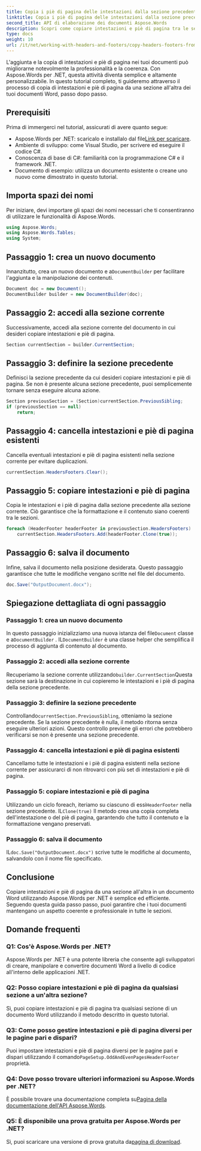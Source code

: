 ```yaml
---
title: Copia i piè di pagina delle intestazioni dalla sezione precedente
linktitle: Copia i piè di pagina delle intestazioni dalla sezione precedente
second_title: API di elaborazione dei documenti Aspose.Words
description: Scopri come copiare intestazioni e piè di pagina tra le sezioni nei documenti di Word utilizzando Aspose.Words per .NET. Questa guida dettagliata garantisce coerenza e professionalità.
type: docs
weight: 10
url: /it/net/working-with-headers-and-footers/copy-headers-footers-from-previous-section/
---
```


L'aggiunta e la copia di intestazioni e piè di pagina nei tuoi documenti può migliorarne notevolmente la professionalità e la coerenza. Con Aspose.Words per .NET, questa attività diventa semplice e altamente personalizzabile. In questo tutorial completo, ti guideremo attraverso il processo di copia di intestazioni e piè di pagina da una sezione all'altra dei tuoi documenti Word, passo dopo passo.

## Prerequisiti

Prima di immergerci nel tutorial, assicurati di avere quanto segue:

-  Aspose.Words per .NET: scaricalo e installalo dal file[Link per scaricare](https://releases.aspose.com/words/net/).
- Ambiente di sviluppo: come Visual Studio, per scrivere ed eseguire il codice C#.
- Conoscenza di base di C#: familiarità con la programmazione C# e il framework .NET.
- Documento di esempio: utilizza un documento esistente o creane uno nuovo come dimostrato in questo tutorial.

## Importa spazi dei nomi

Per iniziare, devi importare gli spazi dei nomi necessari che ti consentiranno di utilizzare le funzionalità di Aspose.Words.

```csharp
using Aspose.Words;
using Aspose.Words.Tables;
using System;
```

## Passaggio 1: crea un nuovo documento

 Innanzitutto, crea un nuovo documento e a`DocumentBuilder` per facilitare l'aggiunta e la manipolazione dei contenuti.

```csharp
Document doc = new Document();
DocumentBuilder builder = new DocumentBuilder(doc);
```

## Passaggio 2: accedi alla sezione corrente

Successivamente, accedi alla sezione corrente del documento in cui desideri copiare intestazioni e piè di pagina.

```csharp
Section currentSection = builder.CurrentSection;
```

## Passaggio 3: definire la sezione precedente

Definisci la sezione precedente da cui desideri copiare intestazioni e piè di pagina. Se non è presente alcuna sezione precedente, puoi semplicemente tornare senza eseguire alcuna azione.

```csharp
Section previousSection = (Section)currentSection.PreviousSibling;
if (previousSection == null)
    return;
```

## Passaggio 4: cancella intestazioni e piè di pagina esistenti

Cancella eventuali intestazioni e piè di pagina esistenti nella sezione corrente per evitare duplicazioni.

```csharp
currentSection.HeadersFooters.Clear();
```

## Passaggio 5: copiare intestazioni e piè di pagina

Copia le intestazioni e i piè di pagina dalla sezione precedente alla sezione corrente. Ciò garantisce che la formattazione e il contenuto siano coerenti tra le sezioni.

```csharp
foreach (HeaderFooter headerFooter in previousSection.HeadersFooters)
    currentSection.HeadersFooters.Add(headerFooter.Clone(true));
```

## Passaggio 6: salva il documento

Infine, salva il documento nella posizione desiderata. Questo passaggio garantisce che tutte le modifiche vengano scritte nel file del documento.

```csharp
doc.Save("OutputDocument.docx");
```

## Spiegazione dettagliata di ogni passaggio

### Passaggio 1: crea un nuovo documento

 In questo passaggio inizializziamo una nuova istanza del file`Document` classe e a`DocumentBuilder` . IL`DocumentBuilder` è una classe helper che semplifica il processo di aggiunta di contenuto al documento.

### Passaggio 2: accedi alla sezione corrente

 Recuperiamo la sezione corrente utilizzando`builder.CurrentSection`Questa sezione sarà la destinazione in cui copieremo le intestazioni e i piè di pagina della sezione precedente.

### Passaggio 3: definire la sezione precedente

 Controllando`currentSection.PreviousSibling`, otteniamo la sezione precedente. Se la sezione precedente è nulla, il metodo ritorna senza eseguire ulteriori azioni. Questo controllo previene gli errori che potrebbero verificarsi se non è presente una sezione precedente.

### Passaggio 4: cancella intestazioni e piè di pagina esistenti

Cancellamo tutte le intestazioni e i piè di pagina esistenti nella sezione corrente per assicurarci di non ritrovarci con più set di intestazioni e piè di pagina.

### Passaggio 5: copiare intestazioni e piè di pagina

 Utilizzando un ciclo foreach, iteriamo su ciascuno di essi`HeaderFooter` nella sezione precedente. IL`Clone(true)` Il metodo crea una copia completa dell'intestazione o del piè di pagina, garantendo che tutto il contenuto e la formattazione vengano preservati.

### Passaggio 6: salva il documento

 IL`doc.Save("OutputDocument.docx")` scrive tutte le modifiche al documento, salvandolo con il nome file specificato.

## Conclusione

Copiare intestazioni e piè di pagina da una sezione all'altra in un documento Word utilizzando Aspose.Words per .NET è semplice ed efficiente. Seguendo questa guida passo passo, puoi garantire che i tuoi documenti mantengano un aspetto coerente e professionale in tutte le sezioni.

## Domande frequenti

### Q1: Cos'è Aspose.Words per .NET?

Aspose.Words per .NET è una potente libreria che consente agli sviluppatori di creare, manipolare e convertire documenti Word a livello di codice all'interno delle applicazioni .NET.

### Q2: Posso copiare intestazioni e piè di pagina da qualsiasi sezione a un'altra sezione?

Sì, puoi copiare intestazioni e piè di pagina tra qualsiasi sezione di un documento Word utilizzando il metodo descritto in questo tutorial.

### Q3: Come posso gestire intestazioni e piè di pagina diversi per le pagine pari e dispari?

 Puoi impostare intestazioni e piè di pagina diversi per le pagine pari e dispari utilizzando il comando`PageSetup.OddAndEvenPagesHeaderFooter` proprietà.

### Q4: Dove posso trovare ulteriori informazioni su Aspose.Words per .NET?

 È possibile trovare una documentazione completa su[Pagina della documentazione dell'API Aspose.Words](https://reference.aspose.com/words/net/).

### Q5: È disponibile una prova gratuita per Aspose.Words per .NET?

 Sì, puoi scaricare una versione di prova gratuita da[pagina di download](https://releases.aspose.com/).